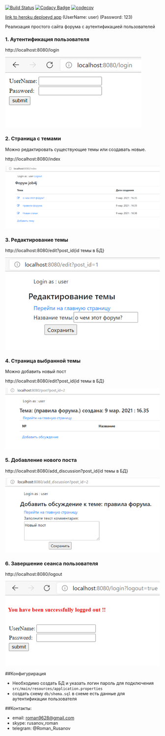 [![Build Status](https://travis-ci.org/RomanRusanov/job4j_forum.svg?branch=master)](https://travis-ci.org/RomanRusanov/job4j_forum)
[![Codacy Badge](https://app.codacy.com/project/badge/Grade/66834a8bc287457a950e1f9e9c9fc858)](https://www.codacy.com/gh/RomanRusanov/job4j_forum/dashboard?utm_source=github.com&amp;utm_medium=referral&amp;utm_content=RomanRusanov/job4j_forum&amp;utm_campaign=Badge_Grade)
[![codecov](https://codecov.io/gh/RomanRusanov/job4j_forum/branch/master/graph/badge.svg)](https://codecov.io/gh/RomanRusanov/job4j_forum)

[link to heroku deploeyd app](https://desolate-cove-18741.herokuapp.com/)
(UserName: user) (Password: 123)

Реализация простого сайта форума с аутентификацией пользователей

### 1. Аутентификация пользователя

http://localhost:8080/login

![image](screenShots/Screenshot_1.png)

### 2. Страница с темами

Можно редактировать существующие темы или создавать новые.

http://localhost:8080/index

![image](screenShots/Screenshot_2.png)

### 3. Редактирование темы

http://localhost:8080/edit?post_id{id темы в БД}

![image](screenShots/Screenshot_3.png)

### 4. Страница выбранной темы

Можно добавить новый пост

http://localhost:8080/edit?post_id{id темы в БД}

![image](screenShots/Screenshot_4.png)

### 5. Добавление нового поста

http://localhost:8080/add_discussion?post_id{id темы в БД}

![image](screenShots/Screenshot_5.png)

### 6. Завершение сеанса пользователя

http://localhost:8080/logout

![image](screenShots/Screenshot_6.png)

##Конфигурирация

* Необходимо создать БД и указать логин пароль для подключения ```src/main/resources/application.properties```
* создать схему ```db/shema.sql``` в схеме есть данные для аутентификации пользователя

##Контакты:

* email: roman9628@gmail.com
* skype: rusanov_roman
* telegram: @Roman_Rusanov